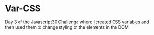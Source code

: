 # Var-CSS
Day 3 of the Javascript30 Challenge where i created CSS variables and then used them to change styling of the elements in the DOM
